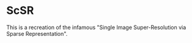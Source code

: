 # ScSR
This is a recreation of the infamous "Single Image Super-Resolution via Sparse Representation".
